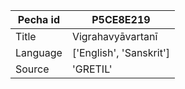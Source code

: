 |Pecha id | P5CE8E219
| --- | --- 
|Title | Vigrahavyāvartanī 
|Language | ['English', 'Sanskrit']
|Source | 'GRETIL'